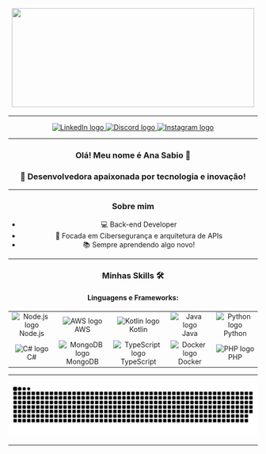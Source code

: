 <div align="center">
  <img width="490" height="200" src="https://media1.tenor.com/m/SYT1iZfO9qAAAAAC/deadpool-hello.gif" />
</div>

---

<div align="center">
  <a href="https://linkedin.com/in/seu-perfil" target="_blank">
    <img src="https://img.shields.io/static/v1?message=LinkedIn&logo=linkedin&label=&color=0077B5&logoColor=white&labelColor=&style=for-the-badge" height="25" alt="LinkedIn logo" />
  </a>
  <a href="https://discord.com/users/seu-id" target="_blank">
    <img src="https://img.shields.io/static/v1?message=Discord&logo=discord&label=&color=7289DA&logoColor=white&labelColor=&style=for-the-badge" height="25" alt="Discord logo" />
  </a>
  <a href="https://instagram.com/seu-perfil" target="_blank">
    <img src="https://img.shields.io/static/v1?message=Instagram&logo=instagram&label=&color=E4405F&logoColor=white&labelColor=&style=for-the-badge" height="25" alt="Instagram logo" />
  </a>
</div>

---

<h3 align="center">Olá! Meu nome é Ana Sabio 👋</h3>
<h3 align="center">🌟 Desenvolvedora apaixonada por tecnologia e inovação!</h3>

---

<h3 align="center">Sobre mim</h3>

<ul align="center">
  <li>💻 Back-end Developer</li>
  <li>🔐 Focada em Cibersegurança e arquitetura de APIs</li>
  <li>📚 Sempre aprendendo algo novo!</li>
</ul>

---

<h3 align="center">Minhas Skills 🛠</h3>

<h4 align="center">Linguagens e Frameworks:</h4>

<table align="center">
  <tr>
    <td align="center"><img src="https://cdn.jsdelivr.net/gh/devicons/devicon/icons/nodejs/nodejs-original.svg" height="40" alt="Node.js logo" /><br>Node.js</td>
    <td align="center"><img src="https://cdn.jsdelivr.net/gh/devicons/devicon/icons/amazonwebservices/amazonwebservices-original-wordmark.svg" height="40" alt="AWS logo" /><br>AWS</td>
    <td align="center"><img src="https://cdn.jsdelivr.net/gh/devicons/devicon/icons/kotlin/kotlin-original.svg" height="40" alt="Kotlin logo" /><br>Kotlin</td>
    <td align="center"><img src="https://cdn.jsdelivr.net/gh/devicons/devicon/icons/java/java-original.svg" height="40" alt="Java logo" /><br>Java</td>
    <td align="center"><img src="https://cdn.jsdelivr.net/gh/devicons/devicon/icons/python/python-original.svg" height="40" alt="Python logo" /><br>Python</td>
  </tr>
  <tr>
    <td align="center"><img src="https://cdn.jsdelivr.net/gh/devicons/devicon/icons/csharp/csharp-original.svg" height="40" alt="C# logo" /><br>C#</td>
    <td align="center"><img src="https://cdn.jsdelivr.net/gh/devicons/devicon/icons/mongodb/mongodb-original.svg" height="40" alt="MongoDB logo" /><br>MongoDB</td>
    <td align="center"><img src="https://cdn.jsdelivr.net/gh/devicons/devicon/icons/typescript/typescript-original.svg" height="40" alt="TypeScript logo" /><br>TypeScript</td>
    <td align="center"><img src="https://cdn.jsdelivr.net/gh/devicons/devicon/icons/docker/docker-original.svg" height="40" alt="Docker logo" /><br>Docker</td>
    <td align="center"><img src="https://cdn.jsdelivr.net/gh/devicons/devicon/icons/php/php-original.svg" height="40" alt="PHP logo" /><br>PHP</td>
  </tr>
</table>

---

<div align="center">
  <picture>
    <source media="(prefers-color-scheme: dark)" srcset="https://raw.githubusercontent.com/platane/platane/output/github-contribution-grid-snake-dark.svg">
    <source media="(prefers-color-scheme: light)" srcset="https://raw.githubusercontent.com/platane/platane/output/github-contribution-grid-snake.svg">
    <img alt="Animação da cobra do grid de contribuições do GitHub" src="https://raw.githubusercontent.com/platane/platane/output/github-contribution-grid-snake.svg">
  </picture>
</div>

---
